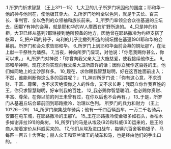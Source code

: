 .1 
所罗门祈求智慧 
（王上3?1－15） 
1_大卫的儿子所罗门巩固他的国度；耶和华－他的神与他同在，使他极其尊大。 
2_所罗门吩咐全以色列，就是千夫长、百夫长、审判官、全以色列的众领袖和族长前来。 3_所罗门率领全会众往基遍的丘坛去，因那Y有神的会幕，就是耶和华的W人摩西在旷野所造的。 4_只是神的约柜，大卫已经从基列?耶琳接到他所预备的地方，因他曾在耶路撒冷为约柜支搭了帐幕， 5_把户珥的孙子，乌利的儿子比撒列所造的铜坛摆在基遍(90)耶和华的会幕前。所罗门和会众求告耶和华。 6_所罗门上到耶和华面前会幕的铜坛那Y，在坛上献一千祭牲为燔祭。 
7_当夜，神向所罗门显现，对他说：「你愿我赐你甚么，你可以求。」 8_所罗门对神说：「你曾向我父亲大卫大施慈爱，使我接续他作王。 9_耶和华神啊，现在求你实现向我父亲大卫所应许的话；因你立我作这百姓的王，他们如同地上的尘沙那样多。 10_现在，求你赐我智慧聪明，好在这百姓面前出入；不然，谁能判断你这么多的百姓呢？」 11_神对所罗门说：「你有这心意，不求资财、丰富、尊荣，也不求灭绝恨你之人的性命，又不求长寿；我既立你作我百姓的王，你只求智慧聪明，好审判我的百姓， 12_我必赐你智慧聪明，也必赐你资财、丰富、尊荣，在你以前的列王未曾有过，在你以后也不会再有。」 13_于是，所罗门从基遍丘坛会幕前回到耶路撒冷，治理以色列。 
所罗门的兵力和财力 
（王上10?26－29） 
14_所罗门聚集战车骑兵；他有一千四百辆战车，一万二千名骑兵，安置在屯车城，在耶路撒冷的王那Y。 15_王在耶路撒冷使金银多如石头，香柏木多如谢非拉(91)的桑树。 16_所罗门的马是从埃及(92)和科威(93)运来的，是王的商人按着定价从科威买来的。 17_他们从埃及进口战车，每辆六百舍客勒银子，马每匹一百五十舍客勒；赫人众王和亚兰诸王的战车和马，也是经由他们的手出口的。 
.